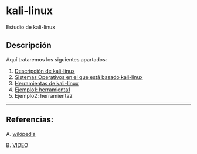 # kali-linux
Estudio de kali-linux
## Descripción
Aquí trataremos los siguientes apartados:
1. [Descripción de kali-linux](https://github.com/estebancr1993/kali-linux/blob/master/descripcion.md)
2. [Sistemas Operativos en el que está basado kali-linux](https://github.com/estebancr1993/kali-linux/blob/master/SistemasOperativos.md)
3. [Herramientas de kali-linux](https://github.com/estebancr1993/kali-linux/blob/master/Herramientas.md)
4. [Ejemplo1: herramienta1](https://github.com/estebancr1993/kali-linux/blob/master/herramienta1.md)
5. Ejemplo2: herramienta2

----------------------------------------

## Referencias:
A. [wikipedia](https://es.wikipedia.org/wiki/Kali_Linux)

B. [VIDEO](https://www.youtube.com/watch?v=25UH8KlNkOE&feature=youtu.be)
